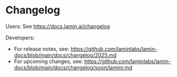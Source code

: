 # Changelog

Users: See https://docs.lamin.ai/changelog

Developers:

* For release notes, see: https://github.com/laminlabs/lamin-docs/blob/main/docs/changelog/2025.md
* For upcoming changes, see: https://github.com/laminlabs/lamin-docs/blob/main/docs/changelog/soon/laminr.md
